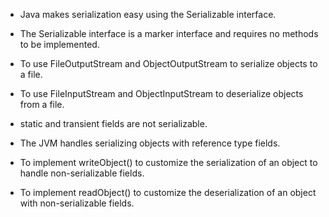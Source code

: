 - Java makes serialization easy using the Serializable interface.

- The Serializable interface is a marker interface and requires no methods to be implemented.

- To use FileOutputStream and ObjectOutputStream to serialize objects to a file.

- To use FileInputStream and ObjectInputStream to deserialize objects from a file.

- static and transient fields are not serializable.

- The JVM handles serializing objects with reference type fields.

- To implement writeObject() to customize the serialization of an object to handle non-serializable fields.

- To implement readObject() to customize the deserialization of an object with non-serializable fields.